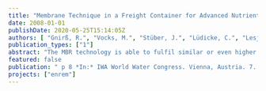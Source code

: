 ```yaml
---
title: "Membrane Technique in a Freight Container for Advanced Nutrients Removal - The ENREM Demonstration Project"
date: 2008-01-01
publishDate: 2020-05-25T15:14:05Z
authors: [ "Gnirß, R.", "Vocks, M.", "Stüber, J.", "Lüdicke, C.", "Lesjean, B." ]
publication_types: ["1"]
abstract: "The MBR technology is able to fulfil similar or even higher standard for nutrients removal than conventional activated sludge processes. This paper presents the results of a scheme constructed in a remote and yet unsewered area of Berlin requiring high quality wastewater treatment, and consisting of one containerised MBR unit together with a low pressure sewer. The process includes enhanced biological phosphorus removal and post-denitrification. In order to flatten out the hydraulic and load profile, and therefore to reduce the size of the biological reactor and the membrane surface, a buffer tank was installed before the MBR-plant. The full-scale MBR demonstration plant in Berlin-Margaretenhöhe or 250 p.e.(person equivalent) could be operated continuously by remote control and could fulfil high quality treatment for both disinfection and enhanced biological phosphorus and nitrogen removal, matching under design load conditions the effluent criteria of TP < 0.1 mgP/L and TN < 10 mgN/L ( 99% P- and 90% N-elimination)."
featured: false
publication: " p 8 *In:* IWA World Water Congress. Vienna, Austria. 7. - 12.9.2008"
projects: ["enrem"]
---
```



